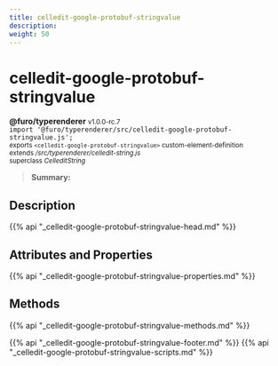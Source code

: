 ```yaml
---
title: celledit-google-protobuf-stringvalue
description: 
weight: 50
---
```


# celledit-google-protobuf-stringvalue
**@furo/typerenderer** <small>v1.0.0-rc.7</small>
<br>`import '@furo/typerenderer/src/celledit-google-protobuf-stringvalue.js';`<small>
<br>exports `<celledit-google-protobuf-stringvalue>` custom-element-definition
<br>extends */src/typerenderer/celledit-string.js*
<br>superclass *CelleditString*</small>

> **Summary:** 

## Description



{{% api "_celledit-google-protobuf-stringvalue-head.md" %}}

## Attributes and Properties
{{% api "_celledit-google-protobuf-stringvalue-properties.md" %}}



## Methods
{{% api "_celledit-google-protobuf-stringvalue-methods.md" %}}





{{% api "_celledit-google-protobuf-stringvalue-footer.md" %}}
{{% api "_celledit-google-protobuf-stringvalue-scripts.md" %}}
